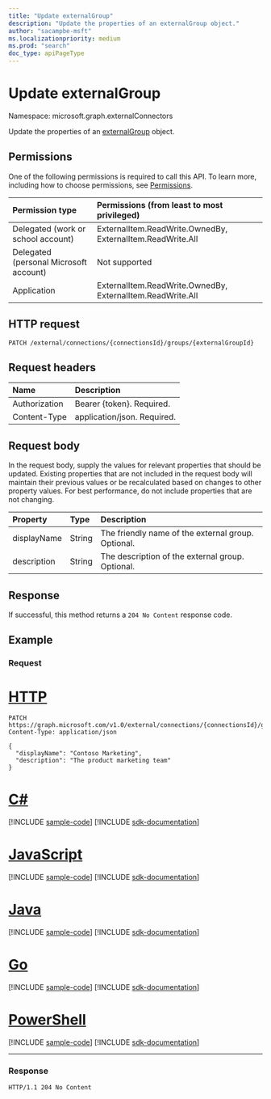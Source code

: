 ```yaml
---
title: "Update externalGroup"
description: "Update the properties of an externalGroup object."
author: "sacampbe-msft"
ms.localizationpriority: medium
ms.prod: "search"
doc_type: apiPageType
---
```


# Update externalGroup
Namespace: microsoft.graph.externalConnectors



Update the properties of an [externalGroup](../resources/externalconnectors-externalgroup.md) object.

## Permissions

One of the following permissions is required to call this API. To learn more, including how to choose permissions, see [Permissions](/graph/permissions-reference).

| Permission type                        | Permissions (from least to most privileged) |
|:---------------------------------------|:--------------------------------------------|
| Delegated (work or school account)     | ExternalItem.ReadWrite.OwnedBy, ExternalItem.ReadWrite.All |
| Delegated (personal Microsoft account) | Not supported                               |
| Application                            | ExternalItem.ReadWrite.OwnedBy, ExternalItem.ReadWrite.All |             

## HTTP request

<!-- {
  "blockType": "ignored"
}
-->
``` http
PATCH /external/connections/{connectionsId}/groups/{externalGroupId}
```

## Request headers

| Name          | Description                 |
|:--------------|:----------------------------|
| Authorization | Bearer {token}. Required.   |
| Content-Type  | application/json. Required. |

## Request body
In the request body, supply the values for relevant properties that should be updated. Existing properties that are not included in the request body will maintain their previous values or be recalculated based on changes to other property values. For best performance, do not include properties that are not changing.

| Property    | Type   | Description                                                                                                              |
|:------------|:-------|:-------------------------------------------------------------------------------------------------------------------------|
| displayName | String | The friendly name of the external group. Optional.                                                                      |
| description | String | The description of the external group. Optional.                                                                         |



## Response

If successful, this method returns a `204 No Content` response code.

## Example

### Request



# [HTTP](#tab/http)
<!-- {
  "blockType": "request",
  "name": "update_externalgroup"
}
-->
``` http
PATCH https://graph.microsoft.com/v1.0/external/connections/{connectionsId}/groups/{externalGroupId}
Content-Type: application/json

{
  "displayName": "Contoso Marketing",
  "description": "The product marketing team"
}
```

# [C#](#tab/csharp)
[!INCLUDE [sample-code](../includes/snippets/csharp/update-externalgroup-csharp-snippets.md)]
[!INCLUDE [sdk-documentation](../includes/snippets/snippets-sdk-documentation-link.md)]

# [JavaScript](#tab/javascript)
[!INCLUDE [sample-code](../includes/snippets/javascript/update-externalgroup-javascript-snippets.md)]
[!INCLUDE [sdk-documentation](../includes/snippets/snippets-sdk-documentation-link.md)]

# [Java](#tab/java)
[!INCLUDE [sample-code](../includes/snippets/java/update-externalgroup-java-snippets.md)]
[!INCLUDE [sdk-documentation](../includes/snippets/snippets-sdk-documentation-link.md)]

# [Go](#tab/go)
[!INCLUDE [sample-code](../includes/snippets/go/update-externalgroup-go-snippets.md)]
[!INCLUDE [sdk-documentation](../includes/snippets/snippets-sdk-documentation-link.md)]

# [PowerShell](#tab/powershell)
[!INCLUDE [sample-code](../includes/snippets/powershell/update-externalgroup-powershell-snippets.md)]
[!INCLUDE [sdk-documentation](../includes/snippets/snippets-sdk-documentation-link.md)]

---




### Response
<!-- {
  "blockType": "response",
  "truncated": true
}
-->
``` http
HTTP/1.1 204 No Content
```
